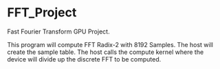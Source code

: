 # FFT_Project
Fast Fourier Transform GPU Project.

This program will compute FFT Radix-2 with 8192 Samples. The host will create the sample table. The host calls the compute kernel where the device will divide up the discrete FFT to be computed.

